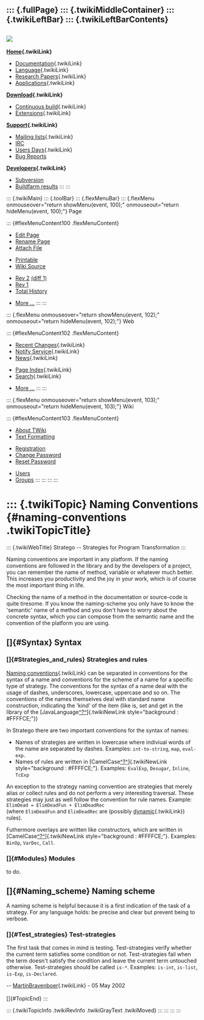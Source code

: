 ::: {.fullPage}
::: {.twikiMiddleContainer}
::: {.twikiLeftBar}
::: {.twikiLeftBarContents}
  ----------------------------------------------------------------------------------
  [![](../pub/Stratego/StrategoLogo/StrategoLogoTextlessWhite-100px.png)](WebHome)
  ----------------------------------------------------------------------------------

**[Home](WebHome){.twikiLink}**

-   [Documentation](StrategoDocumentation){.twikiLink}
-   [Language](StrategoLanguage){.twikiLink}
-   [Research Papers](StrategoPublications){.twikiLink}
-   [Applications](StrategoApplication){.twikiLink}

**[Download](StrategoDownload){.twikiLink}**

-   [Continuous build](ContinuousBuild){.twikiLink}
-   [Extensions](AdditionalPackageDownload){.twikiLink}

**[Support](StrategoSupport){.twikiLink}**

-   [Mailing lists](MailingList){.twikiLink}
-   [IRC](irc://irc.freenode.net/#stratego)
-   [Users Days](StrategoUsersDay){.twikiLink}
-   [Bug Reports](http://yellowgrass.org/project/StrategoXT)

**[Developers](StrategoDev){.twikiLink}**

-   [Subversion](https://svn.strategoxt.org/repos/StrategoXT/strategoxt/trunk)
-   [Buildfarm
    results](http://hydra.nixos.org/jobset/strategoxt/strategoxt-release/all)
:::
:::

::: {.twikiMain}
::: {.toolBar}
::: {.flexMenuBar}
::: {.flexMenu onmouseover="return showMenu(event, 100);" onmouseout="return hideMenu(event, 100);"}
Page

::: {#flexMenuContent100 .flexMenuContent}
-   [Edit
    Page](http://www.program-transformation.org/edit/Stratego/NamingConventions?t=1536825601)
-   [Rename
    Page](http://www.program-transformation.org/rename/Stratego/NamingConventions)
-   [Attach
    File](http://www.program-transformation.org/attach/Stratego/NamingConventions)

<!-- -->

-   [Printable](http://www.program-transformation.org/view/Stratego/NamingConventions?skin=print.pattern)
-   [Wiki
    Source](http://www.program-transformation.org/view/Stratego/NamingConventions?skin=text&raw=on&contenttype=text/plain)

<!-- -->

-   [Rev
    2](http://www.program-transformation.org/view/Stratego/NamingConventions?rev=1.2)
    [(diff 1)](http://www.program-transformation.org/rdiff/Stratego/NamingConventions?rev1=1.2&rev2=1.1)
-   [Rev
    1](http://www.program-transformation.org/view/Stratego/NamingConventions?rev=1.1)
-   [Total
    History](http://www.program-transformation.org/rdiff/Stratego/NamingConventions)

<!-- -->

-   [More
    \...](http://www.program-transformation.org/oops/Stratego/NamingConventions?template=oopsmore&param1=1.2&param2=1.2)
:::
:::

::: {.flexMenu onmouseover="return showMenu(event, 102);" onmouseout="return hideMenu(event, 102);"}
Web

::: {#flexMenuContent102 .flexMenuContent}
-   [Recent Changes](WebChanges){.twikiLink}
-   [Notify Service](WebNotify){.twikiLink}
-   [News](WebNews){.twikiLink}

<!-- -->

-   [Page Index](WebIndex){.twikiLink}
-   [Search](WebSearch){.twikiLink}

<!-- -->

-   [More
    \...](http://www.program-transformation.org/oops/Stratego/NamingConventions?template=oopsmore&param1=1.2&param2=1.2)
:::
:::

::: {.flexMenu onmouseover="return showMenu(event, 103);" onmouseout="return hideMenu(event, 103);"}
Wiki

::: {#flexMenuContent103 .flexMenuContent}
-   [About
    TWiki](http://www.program-transformation.org/view/TWiki/WebHome)
-   [Text
    Formatting](http://www.program-transformation.org/view/TWiki/TextFormattingRules)

<!-- -->

-   [Registration](http://www.program-transformation.org/view/TWiki/TWikiRegistration)
-   [Change
    Password](http://www.program-transformation.org/view/TWiki/ChangePassword)
-   [Reset
    Password](http://www.program-transformation.org/view/TWiki/ResetPassword)

<!-- -->

-   [Users](http://www.program-transformation.org/view/Main/TWikiUsers)
-   [Groups](http://www.program-transformation.org/view/Main/TWikiGroups)
:::
:::
:::
:::

::: {.twikiTopic}
Naming Conventions {#naming-conventions .twikiTopicTitle}
==================

::: {.twikiWebTitle}
Stratego \-- Strategies for Program Transformation
:::

Naming conventions are important in any platform. If the naming
conventions are followed in the library and by the developers of a
project, you can remember the name of method, variable or whatever much
better. This increases you productivity and the joy in your work, which
is of course the most important thing in life.

Checking the name of a method in the documentation or source-code is
quite tiresome. If you know the naming-scheme you only have to know the
\'semantic\' name of a method and you don\'t have to worry about the
concrete syntax, which you can compose from the semantic name and the
convention of the platform you are using.

[]{#Syntax} Syntax
------------------

### []{#Strategies_and_rules} Strategies and rules

[Naming conventions](NamingConventions){.twikiLink} can be separated in
conventions for the syntax of a name and conventions for the scheme of a
name for a specific type of strategy. The conventions for the syntax of
a name deal with the usage of dashes, underscores, lowercase, uppercase
and so on. The conventions of the names themselves deal with standard
name construction, indicating the \'kind\' of the item (like is, set and
get in the library of the
[JavaLanguage[^?^](http://www.program-transformation.org/edit/Stratego/JavaLanguage?topicparent=Stratego.NamingConventions)]{.twikiNewLink
style="background : #FFFFCE;"})

In Stratego there are two important conventions for the syntax of names:

-   Names of strategies are written in lowercase where indiviual words
    of the name are separated by dashes. Examples: `int-to-string`,
    `map`, `eval-exp`.
-   Names of rules are written in
    [CamelCase[^?^](http://www.program-transformation.org/edit/Stratego/CamelCase?topicparent=Stratego.NamingConventions)]{.twikiNewLink
    style="background : #FFFFCE;"}. Examples: `EvalExp`, `Desugar`,
    `Inline`, `TcExp`

An exception to the strategy naming convention are strategies that
merely alias or collect rules and do not perform a very interesting
traversal. These strategies may just as well follow the convention for
rule names. Example:\
`ElimDead = ElimDeadFun + ElimDeadRec`\
(where `ElimDeadFun` and `ElimDeadRec` are (possibly
[dynamic](DynamicRule){.twikiLink}) rules).

Futhermore overlays are written like constructors, which are written in
[CamelCase[^?^](http://www.program-transformation.org/edit/Stratego/CamelCase?topicparent=Stratego.NamingConventions)]{.twikiNewLink
style="background : #FFFFCE;"}. Examples: `BinOp`, `VarDec`, `Call`.

### []{#Modules} Modules

to do.

[]{#Naming_scheme} Naming scheme
--------------------------------

A naming scheme is helpful because it is a first indication of the task
of a strategy. For any language holds: be precise and clear but prevent
being to verbose.

### []{#Test_strategies} Test-strategies

The first task that comes in mind is testing. Test-strategies verify
whether the current term satisfies some condition or not.
Test-strategies fail when the term doesn\'t satisfy the condition and
leave the current term untouched otherwise. Test-strategies should be
called `is-*`. Examples: `is-int`, `is-list`, `is-Exp`, `is-Declared`.

\-- [MartinBravenboer](../Main/MartinBravenboer){.twikiLink} - 05 May
2002\
\
[]{#TopicEnd}
:::

::: {.twikiTopicInfo .twikiRevInfo .twikiGrayText .twikiMoved}
:::
:::
:::
:::
